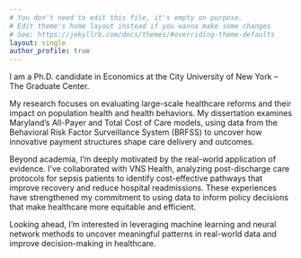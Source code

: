 ```yaml
---
# You don't need to edit this file, it's empty on purpose.
# Edit theme's home layout instead if you wanna make some changes
# See: https://jekyllrb.com/docs/themes/#overriding-theme-defaults
layout: single
author_profile: true
---
```


<style>
.page__content {
  font-size: 0.8rem;
  line-height: 1.3;
  text-align: justify;
}
</style>

I am a Ph.D. candidate in Economics at the City University of New York – The Graduate Center.

My research focuses on evaluating large-scale healthcare reforms and their impact on population health and health behaviors. My dissertation examines Maryland’s All-Payer and Total Cost of Care models, using data from the Behavioral Risk Factor Surveillance System (BRFSS) to uncover how innovative payment structures shape care delivery and outcomes.

Beyond academia, I’m deeply motivated by the real-world application of evidence. I’ve collaborated with VNS Health, analyzing post-discharge care protocols for sepsis patients to identify cost-effective pathways that improve recovery and reduce hospital readmissions. These experiences have strengthened my commitment to using data to inform policy decisions that make healthcare more equitable and efficient.

Looking ahead, I’m interested in leveraging machine learning and neural network methods to uncover meaningful patterns in real-world data and improve decision-making in healthcare. 
